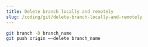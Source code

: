 ```yaml
---
title: Delete branch locally and remotely
slug: /coding/git/delete-branch-locally-and-remotely
---
```


```bash
git branch -D branch_name
git push origin —-delete branch_name
```